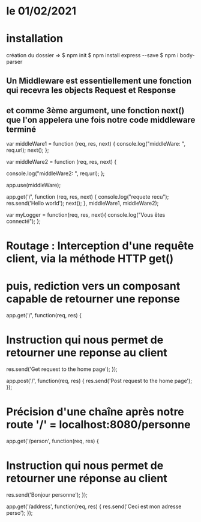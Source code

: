 # le 01/02/2021
# installation
création du dossier =>
$ npm init
$ npm install express --save
$ npm i body-parser


##  Un Middleware est essentiellement une fonction qui recevra les objects Request et Response
## et comme 3ème argument, une fonction next() que l'on appelera une fois notre code middleware terminé
var middleWare1 = function (req, res, next) {
 console.log("middleWare: ", req.url);
 next();
};

var middleWare2 = function (req, res, next) {

console.log("middleWare2: ", req.url);
};

app.use(middleWare);

app.get('/', function (req, res, next)  {
    console.log("requete recu");
    res.send('Hello world');
next();
}, middleWare1, middleWare2);

var myLogger = function(req, res, next){
  console.log("Vous êtes connecté");
};

# Routage : Interception d'une requête client, via la méthode HTTP get()
# puis, rediction vers un  composant capable de retourner une reponse

app.get('/', function(req, res) {
#       Instruction qui nous permet de retourner une reponse au client
res.send('Get request to the home page');
});

app.post('/', function(req, res) {
    res.send('Post request to the home page');
});

# Précision d'une chaîne après notre route '/' = localhost:8080/personne
app.get('/person', function(req, res) {
#    Instruction qui nous permet de retourner une réponse au client
   res.send('Bonjour personne');
});


app.get('/address', function(req, res) {
    res.send('Ceci est mon adresse perso');
});
